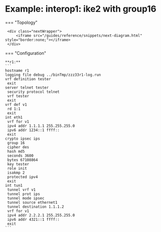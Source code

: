 # Example: interop1: ike2 with group16
    
=== "Topology"
    
     <div class="nextWrapper">
         <iframe src="/guides/reference/snippets/next-diagram.html" style="border:none;"></iframe>
     </div>

    
=== "Configuration"
    
    **r1:**
    ```
    hostname r1
    logging file debug ../binTmp/zzz33r1-log.run
    vrf definition tester
     exit
    server telnet tester
     security protocol telnet
     vrf tester
     exit
    vrf def v1
     rd 1:1
     exit
    int eth1
     vrf for v1
     ipv4 addr 1.1.1.1 255.255.255.0
     ipv6 addr 1234::1 ffff::
     exit
    crypto ipsec ips
     group 16
     cipher des
     hash md5
     seconds 3600
     bytes 67108864
     key tester
     role init
     isakmp 2
     protected ipv4
     exit
    int tun1
     tunnel vrf v1
     tunnel prot ips
     tunnel mode ipsec
     tunnel source ethernet1
     tunnel destination 1.1.1.2
     vrf for v1
     ipv4 addr 2.2.2.1 255.255.255.0
     ipv6 addr 4321::1 ffff::
     exit
    ```
